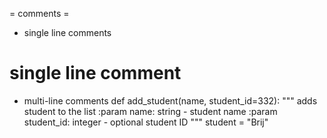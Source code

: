 = comments =

* single line comments
# single line comment

* multi-line comments
def add_student(name, student_id=332):
    """
    adds student to the list
    :param name: string - student name
    :param student_id: integer - optional student ID
    """
    student = "Brij"
